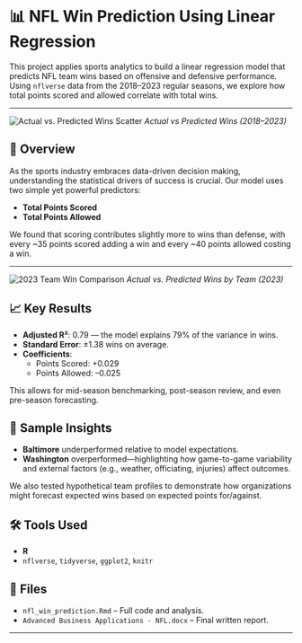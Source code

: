 # 📊 NFL Win Prediction Using Linear Regression

This project applies sports analytics to build a linear regression model that predicts NFL team wins based on offensive and defensive performance. Using `nflverse` data from the 2018–2023 regular seasons, we explore how total points scored and allowed correlate with total wins.

---

![Actual vs. Predicted Wins Scatter](images/actual_vs_predicted.png)
*Actual vs Predicted Wins (2018–2023)*

## 🏈 Overview

As the sports industry embraces data-driven decision making, understanding the statistical drivers of success is crucial. Our model uses two simple yet powerful predictors:

- **Total Points Scored**
- **Total Points Allowed**

We found that scoring contributes slightly more to wins than defense, with every ~35 points scored adding a win and every ~40 points allowed costing a win.

---

![2023 Team Win Comparison](images/2023_win_comparison.png)
*Actual vs. Predicted Wins by Team (2023)*

## 📈 Key Results

- **Adjusted R²**: 0.79 — the model explains 79% of the variance in wins.
- **Standard Error**: ±1.38 wins on average.
- **Coefficients**:
  - Points Scored: +0.029
  - Points Allowed: –0.025

This allows for mid-season benchmarking, post-season review, and even pre-season forecasting.

## 🧪 Sample Insights

- **Baltimore** underperformed relative to model expectations.
- **Washington** overperformed—highlighting how game-to-game variability and external factors (e.g., weather, officiating, injuries) affect outcomes.

We also tested hypothetical team profiles to demonstrate how organizations might forecast expected wins based on expected points for/against.

## 🛠️ Tools Used

- **R**
- `nflverse`, `tidyverse`, `ggplot2`, `knitr`

## 📁 Files

- `nfl_win_prediction.Rmd` – Full code and analysis.
- `Advanced Business Applications - NFL.docx` – Final written report.

---
